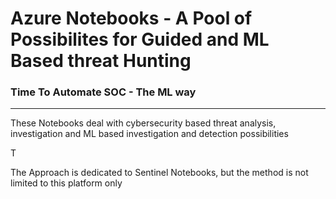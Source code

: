 <h1> Azure Notebooks - A Pool of Possibilites for Guided and ML Based threat Hunting</h1>
<h3>Time To Automate SOC - The ML way</h3>
<hr>
<p>These Notebooks deal with cybersecurity based threat analysis, investigation and ML based investigation and detection possibilities</p>
<p> T</p>
<p>The Approach is dedicated to Sentinel Notebooks, but the method is not limited to this platform only</p>
